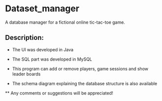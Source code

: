 # Dataset_manager
A database manager for a fictional online tic-tac-toe game.

## Description:

- The UI was developed in Java

- The SQL part was developed in MySQL

- This program can add or remove players, game sessions and show leader boards

- The schema diagram explaining the database structure is also available

** Any comments or suggestions will be appreciated!
